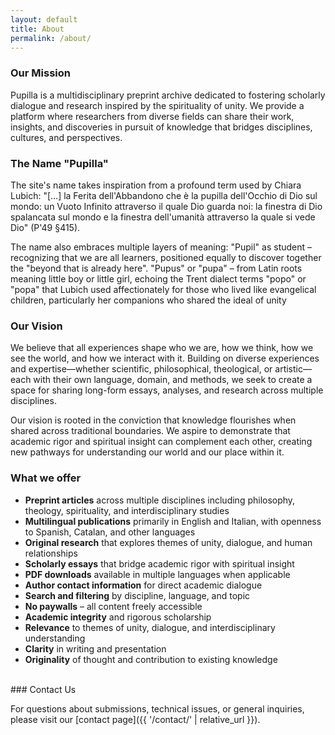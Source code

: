 ```yaml
---
layout: default
title: About
permalink: /about/
---
```


### Our Mission

Pupilla is a multidisciplinary preprint archive dedicated to fostering scholarly dialogue and research inspired by the spirituality of unity. We provide a platform where researchers from diverse fields can share their work, insights, and discoveries in pursuit of knowledge that bridges disciplines, cultures, and perspectives.

### The Name "Pupilla"

The site's name takes inspiration from a profound term used by Chiara Lubich: "[…] la Ferita dell'Abbandono che è la pupilla dell'Occhio di Dio sul mondo: un Vuoto Infinito attraverso il quale Dio guarda noi: la finestra di Dio spalancata sul mondo e la finestra dell'umanità attraverso la quale si vede Dio" (P'49 §415).

The name also embraces multiple layers of meaning: "Pupil" as student – recognizing that we are all learners, positioned equally to discover together the "beyond that is already here". "Pupus" or "pupa" – from Latin roots meaning little boy or little girl, echoing the Trent dialect terms "popo" or "popa" that Lubich used affectionately for those who lived like evangelical children, particularly her companions who shared the ideal of unity

### Our Vision

We believe that all experiences shape who we are, how we think, how we see the world, and how we interact with it. Building on diverse experiences and expertise—whether scientific, philosophical, theological, or artistic—each with their own language, domain, and methods, we seek to create a space for sharing long-form essays, analyses, and research across multiple disciplines.

Our vision is rooted in the conviction that knowledge flourishes when shared across traditional boundaries. We aspire to demonstrate that academic rigor and spiritual insight can complement each other, creating new pathways for understanding our world and our place within it.

### What we offer

- **Preprint articles** across multiple disciplines including philosophy, theology, spirituality, and interdisciplinary studies
- **Multilingual publications** primarily in English and Italian, with openness to Spanish, Catalan, and other languages
- **Original research** that explores themes of unity, dialogue, and human relationships
- **Scholarly essays** that bridge academic rigor with spiritual insight
- **PDF downloads** available in multiple languages when applicable
- **Author contact information** for direct academic dialogue
- **Search and filtering** by discipline, language, and topic
- **No paywalls** – all content freely accessible
- **Academic integrity** and rigorous scholarship
- **Relevance** to themes of unity, dialogue, and interdisciplinary understanding
- **Clarity** in writing and presentation
- **Originality** of thought and contribution to existing knowledge

<br>
### Contact Us

For questions about submissions, technical issues, or general inquiries, please visit our [contact page]({{ '/contact/' | relative_url }}).
